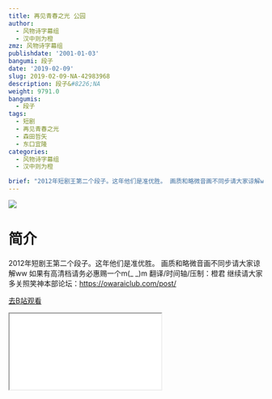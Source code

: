 ```yaml
---
title: 再见青春之光 公园
author:
  - 风物诗字幕组
  - 汉中则为橙
zmz: 风物诗字幕组
publishdate: '2001-01-03'
bangumi: 段子
date: '2019-02-09'
slug: 2019-02-09-NA-42983968
description: 段子&#8226;NA
weight: 9791.0
bangumis:
  - 段子
tags:
  - 短剧
  - 再见青春之光
  - 森田哲矢
  - 东口宜隆
categories:
  - 风物诗字幕组
  - 汉中则为橙

brief: "2012年短剧王第二个段子。这年他们是准优胜。 画质和略微音画不同步请大家谅解ww 如果有高清档请务必惠赐一个m(_ _)m 翻译/时间轴/压制：橙君 继续请大家多关照笑神本部论坛：https://owaraiclub.com/post/"
---
```

![](https://i.imgur.com/vxzYwmQ.jpg)
# 简介  
2012年短剧王第二个段子。这年他们是准优胜。
画质和略微音画不同步请大家谅解ww
如果有高清档请务必惠赐一个m(_ _)m
翻译/时间轴/压制：橙君
继续请大家多关照笑神本部论坛：https://owaraiclub.com/post/  

[去B站观看](https://www.bilibili.com/video/av42983968/)
<div class ="resp-container"><iframe class="testiframe" src="//player.bilibili.com/player.html?aid=42983968"", scrolling="no", allowfullscreen="true" > </iframe></div> 
